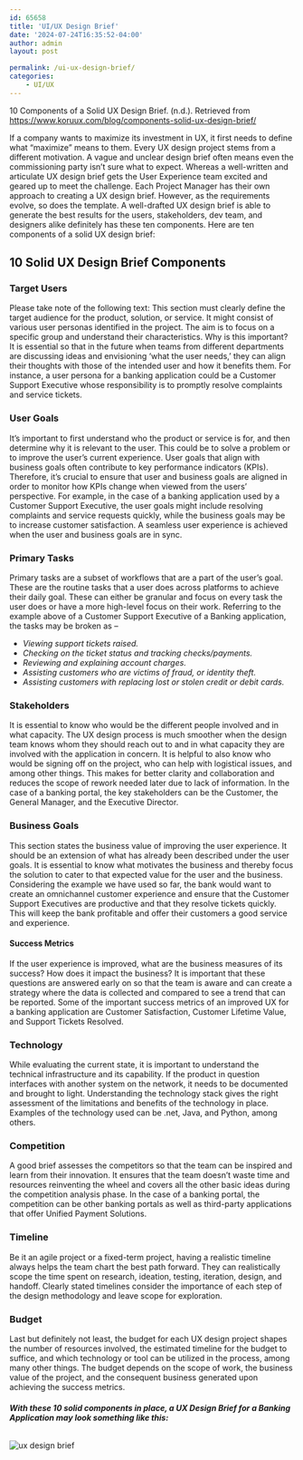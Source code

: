 ```yaml
---
id: 65658
title: 'UI/UX Design Brief'
date: '2024-07-24T16:35:52-04:00'
author: admin
layout: post

permalink: /ui-ux-design-brief/
categories:
    - UI/UX
---
```


10 Components of a Solid UX Design Brief. (n.d.). Retrieved from https://www.koruux.com/blog/components-solid-ux-design-brief/

If a company wants to maximize its investment in UX, it first needs to define what “maximize” means to them. Every UX design project stems from a different motivation. A vague and unclear design brief often means even the commissioning party isn’t sure what to expect. Whereas a well-written and articulate UX design brief gets the User Experience team excited and geared up to meet the challenge. Each Project Manager has their own approach to creating a UX design brief. However, as the requirements evolve, so does the template. A well-drafted UX design brief is able to generate the best results for the users, stakeholders, dev team, and designers alike definitely has these ten components. Here are ten components of a solid UX design brief:

## 10 Solid UX Design Brief Components

### Target Users

Please take note of the following text: This section must clearly define the target audience for the product, solution, or service. It might consist of various user personas identified in the project. The aim is to focus on a specific group and understand their characteristics. Why is this important? It is essential so that in the future when teams from different departments are discussing ideas and envisioning ‘what the user needs,’ they can align their thoughts with those of the intended user and how it benefits them. For instance, a user persona for a banking application could be a Customer Support Executive whose responsibility is to promptly resolve complaints and service tickets.

### User Goals

It’s important to first understand who the product or service is for, and then determine why it is relevant to the user. This could be to solve a problem or to improve the user’s current experience. User goals that align with business goals often contribute to key performance indicators (KPIs). Therefore, it’s crucial to ensure that user and business goals are aligned in order to monitor how KPIs change when viewed from the users’ perspective. For example, in the case of a banking application used by a Customer Support Executive, the user goals might include resolving complaints and service requests quickly, while the business goals may be to increase customer satisfaction. A seamless user experience is achieved when the user and business goals are in sync.

### Primary Tasks

Primary tasks are a subset of workflows that are a part of the user’s goal. These are the routine tasks that a user does across platforms to achieve their daily goal. These can either be granular and focus on every task the user does or have a more high-level focus on their work. Referring to the example above of a Customer Support Executive of a Banking application, the tasks may be broken as –

- *Viewing support tickets raised.*
- *Checking on the ticket status and tracking checks/payments.*
- *Reviewing and explaining account charges.*
- *Assisting customers who are victims of fraud, or identity theft.*
- *Assisting customers with replacing lost or stolen credit or debit cards.*

### Stakeholders

It is essential to know who would be the different people involved and in what capacity. The UX design process is much smoother when the design team knows whom they should reach out to and in what capacity they are involved with the application in concern. It is helpful to also know who would be signing off on the project, who can help with logistical issues, and among other things. This makes for better clarity and collaboration and reduces the scope of rework needed later due to lack of information. In the case of a banking portal, the key stakeholders can be the Customer, the General Manager, and the Executive Director.

### Business Goals

This section states the business value of improving the user experience. It should be an extension of what has already been described under the user goals. It is essential to know what motivates the business and thereby focus the solution to cater to that expected value for the user and the business. Considering the example we have used so far, the bank would want to create an omnichannel customer experience and ensure that the Customer Support Executives are productive and that they resolve tickets quickly. This will keep the bank profitable and offer their customers a good service and experience.

#### Success Metrics

If the user experience is improved, what are the business measures of its success? How does it impact the business? It is important that these questions are answered early on so that the team is aware and can create a strategy where the data is collected and compared to see a trend that can be reported. Some of the important success metrics of an improved UX for a banking application are Customer Satisfaction, Customer Lifetime Value, and Support Tickets Resolved.

### Technology

While evaluating the current state, it is important to understand the technical infrastructure and its capability. If the product in question interfaces with another system on the network, it needs to be documented and brought to light. Understanding the technology stack gives the right assessment of the limitations and benefits of the technology in place. Examples of the technology used can be .net, Java, and Python, among others.

### Competition

A good brief assesses the competitors so that the team can be inspired and learn from their innovation. It ensures that the team doesn’t waste time and resources reinventing the wheel and covers all the other basic ideas during the competition analysis phase. In the case of a banking portal, the competition can be other banking portals as well as third-party applications that offer Unified Payment Solutions.

### Timeline

Be it an agile project or a fixed-term project, having a realistic timeline always helps the team chart the best path forward. They can realistically scope the time spent on research, ideation, testing, iteration, design, and handoff. Clearly stated timelines consider the importance of each step of the design methodology and leave scope for exploration.

### Budget

Last but definitely not least, the budget for each UX design project shapes the number of resources involved, the estimated timeline for the budget to suffice, and which technology or tool can be utilized in the process, among many other things. The budget depends on the scope of work, the business value of the project, and the consequent business generated upon achieving the success metrics.

###### **With these 10 solid components in place, a UX Design Brief for a Banking Application may look something like this:**

![ux design brief](https://korunewdev.wpenginepowered.com/wp-content/uploads/2024/05/10-components-of-a-solid-UX-design-brief-infographic-06-scaled-1.jpg)